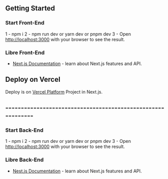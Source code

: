 ## Getting Started

### Start Front-End

1 - npm i
2 - npm run dev or yarn dev or pnpm dev
3 - Open [http://localhost:3000](http://localhost:3000) with your browser to see the result.

### Libre Front-End

- [Next.js Documentation](https://nextjs.org/docs) - learn about Next.js features and API.

## Deploy on Vercel

Deploy is on [Vercel Platform](https://vercel.com/new?utm_medium=default-template&filter=next.js&utm_source=create-next-app&utm_campaign=create-next-app-readme) Project in Next.js.

## ------------------------------------------------------------

### Start Back-End

1 - npm i
2 - npm run dev or yarn dev or pnpm dev
3 - Open [http://localhost:3000](http://localhost:3000) with your browser to see the result.

### Libre Back-End

- [Nest.js Documentation](https://github.com/nestjs/nest) - learn about Next.js features and API.
